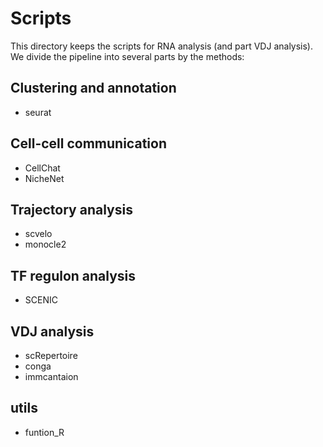 # Scripts

This directory keeps the scripts for RNA analysis (and part VDJ analysis). We divide the pipeline into several parts by the methods:

##  Clustering and annotation
- seurat

## Cell-cell communication
- CellChat
- NicheNet

## Trajectory analysis
- scvelo
- monocle2

## TF regulon analysis
- SCENIC

## VDJ analysis
- scRepertoire
- conga
- immcantaion

## utils
- funtion_R


